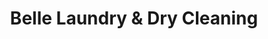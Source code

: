 ---
title: "Belle Laundry & Dry Cleaning"
url: /belle-fourche/belle-laundry-und-dry-cleaning/
shop: Wäscherei
---